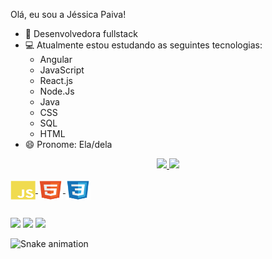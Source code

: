 Olá, eu sou a Jéssica Paiva!

- 🔭 Desenvolvedora fullstack
- 💻 Atualmente estou estudando as seguintes tecnologias: 
    - Angular
    - JavaScript
    - React.js
    - Node.Js
    - Java
    - CSS
    - SQL
    - HTML
- 😄 Pronome: Ela/dela

<div align="center">
  <a href="https://github.com/Jessica-s-paiva">
  <img height="160em" src="https://github-readme-stats.vercel.app/api?username=Jessica-s-paiva&show_icons=true&theme=dracula&include_all_commits=true&count_private=true"/>
  <img height="160em" src="https://github-readme-stats.vercel.app/api/top-langs/?username=Jessica-s-paiva&layout=compact&langs_count=7&theme=dracula"/>
</div>
  
<div style="display: inline_block"><br>
  <img align="center" alt="Rafa-Js" height="30" width="40" src="https://raw.githubusercontent.com/devicons/devicon/master/icons/javascript/javascript-plain.svg">
  <img align="center" alt="Rafa-HTML" height="30" width="40" src="https://raw.githubusercontent.com/devicons/devicon/master/icons/html5/html5-original.svg">
  <img align="center" alt="Rafa-CSS" height="30" width="40" src="https://raw.githubusercontent.com/devicons/devicon/master/icons/css3/css3-original.svg">
 </div>
  
  ##
  
  <div>
  <a href="https://discord.com/channels/963859764461305907/963859764461305911" target="_blank"><img src="https://img.shields.io/badge/Discord-7289DA?style=for-the-badge&logo=discord&logoColor=white" target="_blank"></a> 
  <a href = "mailto:jessicapaivamvp@gmail.com"><img src="https://img.shields.io/badge/-Gmail-%23333?style=for-the-badge&logo=gmail&logoColor=white" target="_blank"></a>
  <a href="https://www.linkedin.com/in/jessica-dos-santos-paiva/" target="_blank"><img src="https://img.shields.io/badge/-LinkedIn-%230077B5?style=for-the-badge&logo=linkedin&logoColor=white" target="_blank"></a> 
    
![Snake animation](https://github.com/Jessica-s-paiva/Jessica-s-paiva/blob/output/github-contribution-grid-snake.svg)
  </div>
